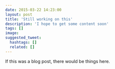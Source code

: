 ```yaml
---
date: 2015-03-22 14:23:00
layout: post
title: 'Still working on this'
description: 'I hope to get some content soon'
tags: []
image: 
suggested_tweet:
  hashtags: []
  related: []
---
```


If this was a blog post, there would be things here.
